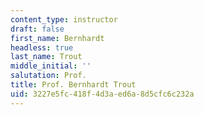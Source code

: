 ```yaml
---
content_type: instructor
draft: false
first_name: Bernhardt
headless: true
last_name: Trout
middle_initial: ''
salutation: Prof.
title: Prof. Bernhardt Trout
uid: 3227e5fc-418f-4d3a-ed6a-8d5cfc6c232a
---
```


